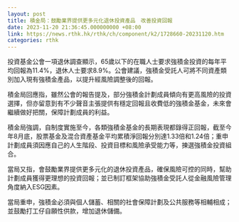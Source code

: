 ```yaml
---
layout: post
title: 積金局：鼓勵業界提供更多元化退休投資產品　改善投資回報
date: 2023-11-20 21:36:45.000000000 +08:00
link: https://news.rthk.hk/rthk/ch/component/k2/1728660-20231120.htm
categories: rthk
---
```


投資基金公會一項退休調查顯示，65歲以下的在職人士要求強積金投資的每年平均回報為11.4%，退休人士要求8.9%。公會建議，強積金受託人可將不同資產類別加入現有強積金產品，以提升經風險調整後的回報。

積金局回應指，雖然公會的報告提及，部分強積金計劃成員傾向有更高風險的投資選擇，但亦留意到有不少聲音主張提供有穩定回報且收費低的強積金基金，未來會繼續做好把關，保障計劃成員的利益。

積金局強調，自制度實施至今，各類強積金基金的長期表現都錄得正回報，截至今年8月底，股票基金及混合資產基金平均累積淨回報分別達1.33倍和1.24倍；重申計劃成員須因應自己的人生階段、投資目標和風險承受能力等，揀選強積金投資組合。

當局又指，會鼓勵業界提供更多元化的退休投資產品，確保風險可控的同時，幫助計劃成員獲得更理想的投資回報；並已制訂框架協助強積金受託人從金融風險管理角度納入ESG因素。

當局重申，強積金必須與個人儲蓄、相關的社會保障計劃及公共服務等相輔相成；並鼓勵打工仔自願性供款，增加退休儲備。
